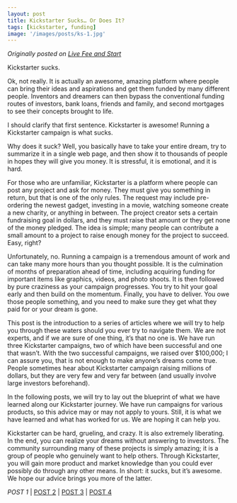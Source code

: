 ```yaml
---
layout: post
title: Kickstarter Sucks… Or Does It?
tags: [kickstarter, funding]
image: '/images/posts/ks-1.jpg'
---
```


_Originally posted on_ [_Live Fee and Start_](https://livefreeandstart.com/crowdfunding/kickstarter-sucks-or-does-it/)

Kickstarter sucks.

Ok, not really. It is actually an awesome, amazing platform where people can bring their ideas and aspirations and get them funded by many different people. Inventors and dreamers can then bypass the conventional funding routes of investors, bank loans, friends and family, and second mortgages to see their concepts brought to life.

I should clarify that first sentence. Kickstarter is awesome! Running a Kickstarter campaign is what sucks.

Why does it suck? Well, you basically have to take your entire dream, try to summarize it in a single web page, and then show it to thousands of people in hopes they will give you money. It is stressful, it is emotional, and it is hard.

For those who are unfamiliar, Kickstarter is a platform where people can post any project and ask for money. They must give you something in return, but that is one of the only rules. The request may include pre-ordering the newest gadget, investing in a movie, watching someone create a new charity, or anything in between. The project creator sets a certain fundraising goal in dollars, and they must raise that amount or they get none of the money pledged. The idea is simple; many people can contribute a small amount to a project to raise enough money for the project to succeed. Easy, right?

Unfortunately, no. Running a campaign is a tremendous amount of work and can take many more hours than you thought possible. It is the culmination of months of preparation ahead of time, including acquiring funding for important items like graphics, videos, and photo shoots. It is then followed by pure craziness as your campaign progresses. You try to hit your goal early and then build on the momentum. Finally, you have to deliver. You owe those people something, and you need to make sure they get what they paid for or your dream is gone.

This post is the introduction to a series of articles where we will try to help you through these waters should you ever try to navigate them. We are not experts, and if we are sure of one thing, it’s that no one is. We have run three Kickstarter campaigns, two of which have been successful and one that wasn’t. With the two successful campaigns, we raised over $100,000; I can assure you, that is not enough to make anyone’s dreams come true. People sometimes hear about Kickstarter campaign raising millions of dollars, but they are very few and very far between (and usually involve large investors beforehand).

In the following posts, we will try to lay out the blueprint of what we have learned along our Kickstarter journey. We have run campaigns for various products, so this advice may or may not apply to yours. Still, it is what we have learned and what has worked for us. We are hoping it can help you.

Kickstarter can be hard, grueling, and crazy. It is also extremely liberating. In the end, you can realize your dreams without answering to investors. The community surrounding many of these projects is simply amazing; it is a group of people who genuinely want to help others. Through Kickstarter, you will gain more product and market knowledge than you could ever possibly do through any other means. In short: it sucks, but it’s awesome. We hope our advice brings you more of the latter.

_POST 1_  \|  [POST 2](https://blog.eric-ely.com/2015/10/08/kickstarter-part-2/)  \|  [POST 3](https://blog.eric-ely.com/2015/11/12/kickstarter-part-3/)  \|  [POST 4](https://blog.eric-ely.com/2015/12/10/kickstarter-part-4/)